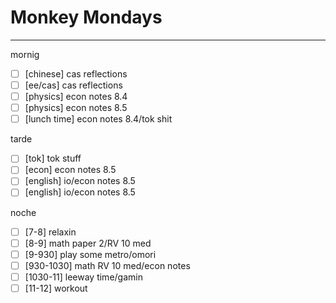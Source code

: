 # Monkey Mondays
---
mornig
- [ ] [chinese] cas reflections
- [ ] [ee/cas] cas reflections
- [ ] [physics] econ notes 8.4
- [ ] [physics] econ notes 8.5
- [ ] [lunch time] econ notes 8.4/tok shit

tarde
- [ ] [tok] tok stuff
- [ ] [econ] econ notes 8.5
- [ ] [english] io/econ notes 8.5
- [ ] [english] io/econ notes 8.5

noche
- [ ] [7-8] relaxin
- [ ] [8-9] math paper 2/RV 10 med
- [ ] [9-930] play some metro/omori
- [ ] [930-1030] math RV 10 med/econ notes
- [ ] [1030-11] leeway time/gamin
- [ ] [11-12] workout
